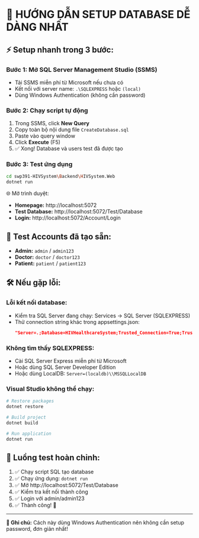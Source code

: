 # 🚀 HƯỚNG DẪN SETUP DATABASE DỄ DÀNG NHẤT

## ⚡ Setup nhanh trong 3 bước:

### Bước 1: Mở SQL Server Management Studio (SSMS)
- Tải SSMS miễn phí từ Microsoft nếu chưa có
- Kết nối với server name: `.\SQLEXPRESS` hoặc `(local)`
- Dùng Windows Authentication (không cần password)

### Bước 2: Chạy script tự động
1. Trong SSMS, click **New Query**
2. Copy toàn bộ nội dung file `CreateDatabase.sql` 
3. Paste vào query window
4. Click **Execute** (F5)
5. ✅ Xong! Database và users test đã được tạo

### Bước 3: Test ứng dụng
```bash
cd swp391-HIVSystem\Backend\HIVSystem.Web
dotnet run
```

🌐 Mở trình duyệt:
- **Homepage:** http://localhost:5072
- **Test Database:** http://localhost:5072/Test/Database  
- **Login:** http://localhost:5072/Account/Login

## 🔑 Test Accounts đã tạo sẵn:
- **Admin:** `admin` / `admin123`
- **Doctor:** `doctor` / `doctor123`
- **Patient:** `patient` / `patient123`

## 🛠️ Nếu gặp lỗi:

### Lỗi kết nối database:
- Kiểm tra SQL Server đang chạy: Services → SQL Server (SQLEXPRESS)
- Thử connection string khác trong appsettings.json:
  ```json
  "Server=.;Database=HIVHealthcareSystem;Trusted_Connection=True;TrustServerCertificate=True"
  ```

### Không tìm thấy SQLEXPRESS:
- Cài SQL Server Express miễn phí từ Microsoft
- Hoặc dùng SQL Server Developer Edition
- Hoặc dùng LocalDB: `Server=(localdb)\\MSSQLLocalDB`

### Visual Studio không thể chạy:
```bash
# Restore packages
dotnet restore

# Build project  
dotnet build

# Run application
dotnet run
```

## 🎯 Luồng test hoàn chỉnh:
1. ✅ Chạy script SQL tạo database
2. ✅ Chạy ứng dụng: `dotnet run`
3. ✅ Mở http://localhost:5072/Test/Database
4. ✅ Kiểm tra kết nối thành công
5. ✅ Login với admin/admin123
6. ✅ Thành công! 🎉

---
**📝 Ghi chú:** Cách này dùng Windows Authentication nên không cần setup password, đơn giản nhất! 